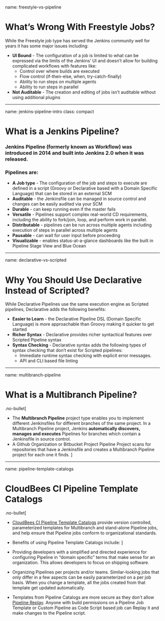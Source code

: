 name: freestyle-vs-pipeline

# What’s Wrong With Freestyle Jobs?

While the Freestyle job type has served the Jenkins community well for years it has some major issues including:

* **UI Bound** - The configuration of a job is limited to what can be expressed via the limits of the Jenkins’ UI and doesn’t allow for building complicated workflows with features like:
    * Control over where builds are executed
    * Flow control (if-then-else, when, try-catch-finally) 
    * Ability to run steps on multiple agents
    * Ability to run steps in parallel
* **Not Auditable** - The creation and editing of jobs isn’t auditable without using additional plugins

---
name: jenkins-pipeline-intro
class: compact

# What is a Jenkins Pipeline?


### Jenkins Pipeline (formerly known as Workflow) was introduced in 2014 and built into Jenkins 2.0 when it was released.
### Pipelines are:

* **A Job type** - The configuration of the job and steps to execute are defined in a script (Groovy or Declarative based with a Domain Specific Language) that can be stored in an external SCM
* **Auditable** - the Jenkinsfile can be managed in source control and changes can be easily audited via your SCM
* **Durable** - can keep running even if the master fails
* **Versatile** - Pipelines support complex real-world CD requirements, including the ability to fork/join, loop, and perform work in parallel.
* **Distributable** - pipelines can be run across multiple agents including
execution of steps in parallel across multiple agents
* **Pausable** - can wait for user input before proceeding
* **Visualizable** - enables status-at-a-glance dashboards like the built in
Pipeline Stage View and Blue Ocean

---
name: declarative-vs-scripted

#  Why You Should Use Declarative Instead of Scripted?

While Declarative Pipelines use the same execution engine as Scripted pipelines,  Declarative adds the following benefits:

* **Easier to Learn** - the Declarative Pipeline DSL (Domain Specific Language) is more approachable than Groovy making it quicker to get started
* **Richer Syntax** - Declarative provides richer syntactical features over Scripted Pipeline syntax
* **Syntax Checking** - Declarative syntax adds the following types of syntax checking that don’t exist for Scripted pipelines:
    * Immediate runtime syntax checking with explicit error messages.
    * API and CLI based file linting

---
name: multibranch-pipeline

# What is a Multibranch Pipeline?
.no-bullet[
* The **Multibranch Pipeline** project type enables you to implement different Jenkinsfiles for different branches of the same project. In a Multibranch Pipeline project, Jenkins **automatically discovers, manages and executes** Pipelines for branches which contain a Jenkinsfile in source control.
* A Github Organization or Bitbucket Project Pipeline Project scans for repositories that have a Jenkinsfile and creates a Multibranch Pipeline project for each one it finds.
]
---
name: pipeline-template-catalogs

# CloudBees CI Pipeline Template Catalogs

.no-bullet[
* [CloudBees CI Pipeline Template Catalogs](https://docs.cloudbees.com/docs/admin-resources/latest/pipeline-templates-user-guide/setting-up-a-pipeline-template-catalog) provide version controlled, parameterized templates for Multibranch and stand-alone Pipeline jobs, and help ensure that Pipeline jobs conform to organizational standards.
* Benefits of using Pipeline Template Catalogs include:
]

* Providing developers with a simplified and directed experience for configuring Pipeline in “domain specific” terms that make sense for an organization. This allows developers to focus on shipping software.
* Organizing Pipelines per projects and/or teams. Similar-looking jobs that only differ in a few aspects can be easily parameterized on a per job basis. When you change a template, all the jobs created from that template get updated automatically.
* Templates from Pipeline Catalogs are more secure as they don't allow [Pipeline Replay](https://www.jenkins.io/doc/book/pipeline/development/#replay). Anyone with build permissions on a Pipeline Job Template or Custom Pipeline as Code Script based job can Replay it and make changes to the Pipeline script.
 
 
